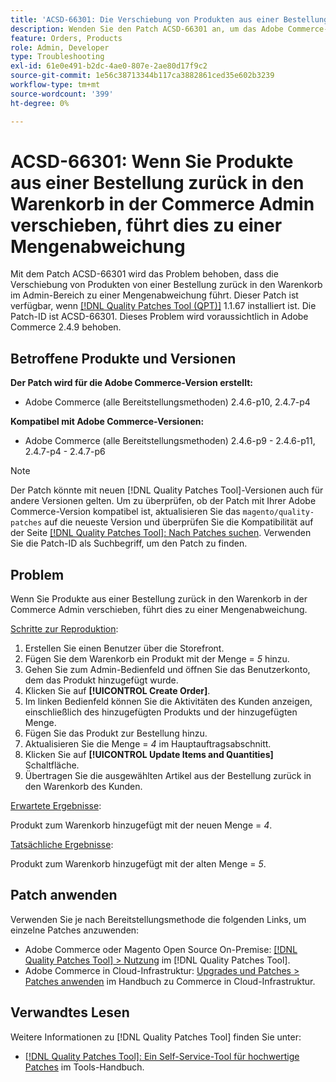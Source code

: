 ```yaml
---
title: 'ACSD-66301: Die Verschiebung von Produkten aus einer Bestellung in den Warenkorb in Commerce Admin führt zu einer Mengenabweichung'
description: Wenden Sie den Patch ACSD-66301 an, um das Adobe Commerce-Problem zu beheben, bei dem beim Erstellen einer Bestellung über das Admin-Bedienfeld die Produkte im Warenkorb des Kunden nicht entfernt werden, nachdem sie zur Bestellung hinzugefügt wurden.
feature: Orders, Products
role: Admin, Developer
type: Troubleshooting
exl-id: 61e0e491-b2dc-4ae0-807e-2ae80d17f9c2
source-git-commit: 1e56c38713344b117ca3882861ced35e602b3239
workflow-type: tm+mt
source-wordcount: '399'
ht-degree: 0%

---
```


# ACSD-66301: Wenn Sie Produkte aus einer Bestellung zurück in den Warenkorb in der Commerce Admin verschieben, führt dies zu einer Mengenabweichung

Mit dem Patch ACSD-66301 wird das Problem behoben, dass die Verschiebung von Produkten von einer Bestellung zurück in den Warenkorb im Admin-Bereich zu einer Mengenabweichung führt. Dieser Patch ist verfügbar, wenn [[!DNL Quality Patches Tool (QPT)]](/help/tools/quality-patches-tool/quality-patches-tool-to-self-serve-quality-patches.md) 1.1.67 installiert ist. Die Patch-ID ist ACSD-66301. Dieses Problem wird voraussichtlich in Adobe Commerce 2.4.9 behoben.

## Betroffene Produkte und Versionen

**Der Patch wird für die Adobe Commerce-Version erstellt:**

* Adobe Commerce (alle Bereitstellungsmethoden) 2.4.6-p10, 2.4.7-p4

**Kompatibel mit Adobe Commerce-Versionen:**

* Adobe Commerce (alle Bereitstellungsmethoden) 2.4.6-p9 - 2.4.6-p11, 2.4.7-p4 - 2.4.7-p6

>[!NOTE]
>
>Der Patch könnte mit neuen [!DNL Quality Patches Tool]-Versionen auch für andere Versionen gelten. Um zu überprüfen, ob der Patch mit Ihrer Adobe Commerce-Version kompatibel ist, aktualisieren Sie das `magento/quality-patches` auf die neueste Version und überprüfen Sie die Kompatibilität auf der Seite [[!DNL Quality Patches Tool]: Nach Patches suchen](https://experienceleague.adobe.com/tools/commerce-quality-patches/index.html). Verwenden Sie die Patch-ID als Suchbegriff, um den Patch zu finden.

## Problem

Wenn Sie Produkte aus einer Bestellung zurück in den Warenkorb in der Commerce Admin verschieben, führt dies zu einer Mengenabweichung.

<u>Schritte zur Reproduktion</u>:

1. Erstellen Sie einen Benutzer über die Storefront.
2. Fügen Sie dem Warenkorb ein Produkt mit der Menge = *5* hinzu.
3. Gehen Sie zum Admin-Bedienfeld und öffnen Sie das Benutzerkonto, dem das Produkt hinzugefügt wurde.
4. Klicken Sie auf **[!UICONTROL Create Order]**.
5. Im linken Bedienfeld können Sie die Aktivitäten des Kunden anzeigen, einschließlich des hinzugefügten Produkts und der hinzugefügten Menge.
6. Fügen Sie das Produkt zur Bestellung hinzu.
7. Aktualisieren Sie die Menge = *4* im Hauptauftragsabschnitt.
8. Klicken Sie auf **[!UICONTROL Update Items and Quantities]** Schaltfläche.
9. Übertragen Sie die ausgewählten Artikel aus der Bestellung zurück in den Warenkorb des Kunden.

<u>Erwartete Ergebnisse</u>:

Produkt zum Warenkorb hinzugefügt mit der neuen Menge = *4*.

<u>Tatsächliche Ergebnisse</u>:

Produkt zum Warenkorb hinzugefügt mit der alten Menge = *5*.

## Patch anwenden

Verwenden Sie je nach Bereitstellungsmethode die folgenden Links, um einzelne Patches anzuwenden:

* Adobe Commerce oder Magento Open Source On-Premise: [[!DNL Quality Patches Tool] > Nutzung](/help/tools/quality-patches-tool/usage.md) im [!DNL Quality Patches Tool].
* Adobe Commerce in Cloud-Infrastruktur: [Upgrades und Patches > Patches anwenden](https://experienceleague.adobe.com/docs/commerce-cloud-service/user-guide/develop/upgrade/apply-patches.html) im Handbuch zu Commerce in Cloud-Infrastruktur.

## Verwandtes Lesen

Weitere Informationen zu [!DNL Quality Patches Tool] finden Sie unter:

* [[!DNL Quality Patches Tool]: Ein Self-Service-Tool für hochwertige Patches](/help/tools/quality-patches-tool/quality-patches-tool-to-self-serve-quality-patches.md) im Tools-Handbuch.
